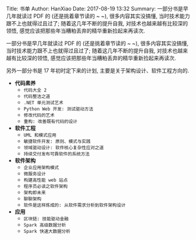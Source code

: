 Title: 书单
Author: HanXiao
Date: 2017-08-19 13:32
Summary: 一部分书是早几年就读过 PDF 的 (还是挑着章节读的 ~ ~), 很多内容其实没搞懂, 当时技术能力跟不上也就得过且过了; 随着这几年不断的提升自我, 对技术也越来越有比较深的领悟, 感觉应该把那些年当糟粕丢弃的精华重新捡起来再读次.

一部分书是早几年就读过 PDF 的 (还是挑着章节读的 ~ ~), 很多内容其实没搞懂, 当时技术能力跟不上也就得过且过了; 随着这几年不断的提升自我, 对技术也越来越有比较深的领悟, 感觉应该把那些年当糟粕丢弃的精华重新捡起来再读次.

另外一部分书是 17 年初时定下来的计划, 主要是关于架构设计、软件工程方向的.

- **代码素养**
    + `代码大全 2`
    + `代码整洁之道`
    + `.NET 单元测试艺术`
    + `Python Web 开发: 测试驱动方法`
    + `修改代码的艺术`
    + `重构: 改善既有代码的设计`
- **软件工程**
    + `UML 和模式应用`
    + `敏捷软件开发: 原则、模式与实践`
    + `领域驱动设计: 软件核心复杂性应对之道`
    + `持续交付发布可靠软件的系统方法`
- **软件架构**
    + `企业应用架构模式`
    + `微服务设计`
    + `构建高性能 web 站点`
    + `程序员必读之软件架构`
    + `架构即未来`
    + `聊聊架构`
    + `软件是这样炼成的: 从软件需求分析到软件架构设计`
- **应用**
    + `区块链: 技能驱动金融`
    + `Spark 高级数据分析`
    + `Spark 快速大数据分析`
